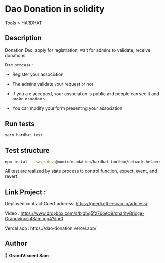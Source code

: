 # Dao Donation in solidity
Tools > HARDHAT

## Description 

Donation Dao, apply for registration, wait for admins to validate, receive donations  

Dao process :

- Register your association

- The admins validate your request or not

- If you are accepted, your association is public and people can see it and make donations

- You can modify your form presenting your association 


## Run tests

```sh
yarn hardhat test
```

## Test structure

```bash
npm install --save-dev @nomicfoundation/hardhat-toolbox/network-helpers

```

All test are realized by state process to control function, expect, event, and revert



## Link Project : 

Deployed contract Goerli address: https://goerli.etherscan.io/address/

Video : https://www.dropbox.com/s/btgbq5fz76oecl9/charityBridge-GrandvincentSam.mp4?dl=0

Vercel app : https://dao-donation.vercel.app/


## Author

👤 **GrandVincent Sam**

